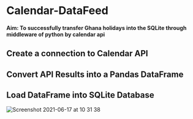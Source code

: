 # Calendar-DataFeed

#### Aim: To successfully transfer Ghana holidays into the SQLite through middleware of python by calendar api 

## Create a connection to Calendar API 
## Convert API Results into a Pandas DataFrame 
## Load DataFrame into SQLite Database 

![Screenshot 2021-06-17 at 10 31 38](https://user-images.githubusercontent.com/85903554/122372112-511f2780-cf58-11eb-9be9-aa21ac1997fc.png)
